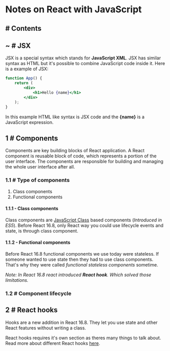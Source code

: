 # Notes on React with JavaScript

## # Contents

## ~ # JSX
JSX is a special syntax which stands for **JavaScript XML**. JSX has similar syntax as HTML but it's possible to combine JavaScript code inside it. Here is a example of JSX:

```jsx
function App() {
    return (
        <div>
            <h1>Hello {name}</h1>
        </div>
    );
}
```

In this example HTML like syntax is JSX code and the **{name}** is a JavaScript expression.

## 1 # Components
Components are key building blocks of React application. A React component is reusable block of code, which represents a portion of the user interface. The components are responsible for building and managing the whole user interface after all.

### 1.1 # Type of components
1. Class components
2. Functional components

#### 1.1.1 - Class components
Class components are [JavaScript Class](https://developer.mozilla.org/en-US/docs/Web/JavaScript/Reference/Classes) based components (*Introduced in ES5*). Before React 16.8, only React way you could use lifecycle events and state, is through class component.

#### 1.1.2 - Functional components
Before React 16.8 functional components we use today were stateless. If someone wanted to use state then they had to use class components. That's why they were called *functional stateless components* sometime.

*Note: In React 16.8 react introduced **React hook**. Which solved those limitations.*

### 1.2 # Component lifecycle

## 2 # React hooks
Hooks are a new addition in React 16.8. They let you use state and other React features without writing a class.

React hooks requires it's own section as theres many things to talk about. Read more about different React hooks [here](docs/hooks.md).
